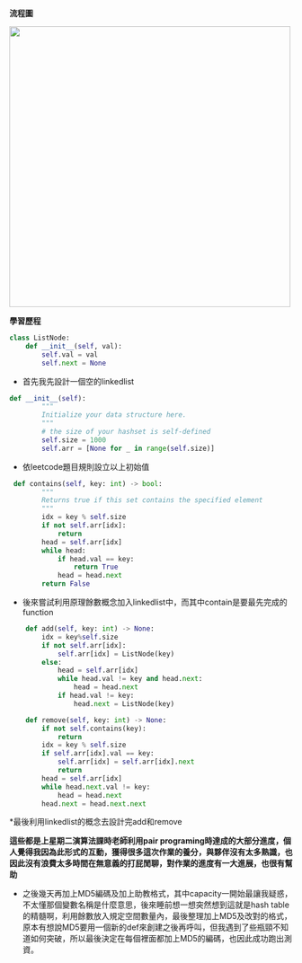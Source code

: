 **流程圖**




<img src='https://github.com/yen880405/yenlin/blob/master/image/hashtable.jpg' height=500 weight =500>





**學習歷程**

```python
class ListNode:
    def __init__(self, val):
        self.val = val
        self.next = None
```


* 首先我先設計一個空的linkedlist

```python
def __init__(self):
        """
        Initialize your data structure here.
        """
		# the size of your hashset is self-defined
        self.size = 1000
        self.arr = [None for _ in range(self.size)]
```

* 依leetcode題目規則設立以上初始值


```python
 def contains(self, key: int) -> bool:
        """
        Returns true if this set contains the specified element
        """
        idx = key % self.size
        if not self.arr[idx]:
            return
        head = self.arr[idx]
        while head:
            if head.val == key:
                return True
            head = head.next
        return False
```


* 後來嘗試利用原理餘數概念加入linkedlist中，而其中contain是要最先完成的function


```python
    def add(self, key: int) -> None:
        idx = key%self.size
        if not self.arr[idx]:
            self.arr[idx] = ListNode(key)
        else:
            head = self.arr[idx]
            while head.val != key and head.next:
                head = head.next
            if head.val != key:
                head.next = ListNode(key)

    def remove(self, key: int) -> None:
        if not self.contains(key):
            return
        idx = key % self.size
        if self.arr[idx].val == key:
            self.arr[idx] = self.arr[idx].next
            return
        head = self.arr[idx]
        while head.next.val != key:
            head = head.next
        head.next = head.next.next
```

*最後利用linkedlist的概念去設計完add和remove

**這些都是上星期二演算法課時老師利用pair programing時達成的大部分進度，個人覺得我因為此形式的互動，獲得很多這次作業的養分，與夥伴沒有太多熟識，也因此沒有浪費太多時間在無意義的打屁閒聊，對作業的進度有一大進展，也很有幫助**

* 之後幾天再加上MD5編碼及加上助教格式，其中capacity一開始最讓我疑惑，不太懂那個變數名稱是什麼意思，後來睡前想一想突然想到這就是hash table的精髓啊，利用餘數放入規定空間數量內，最後整理加上MD5及改對的格式，原本有想說MD5要用一個新的def來創建之後再呼叫，但我遇到了些瓶頸不知道如何突破，所以最後決定在每個裡面都加上MD5的編碼，也因此成功跑出測資。

 
